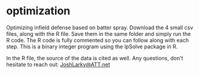 # optimization
Optimizing infield defense based on batter spray.  Download the 4 small csv files, along with the R file.  Save them in the same folder and simply run the R code.  The R code is fully commented so you can follow along with each step.  This is a binary integer program using the lpSolve package in R.

In the R file, the source of the data is cited as well.  Any questions, don't hesitate to reach out: JoshLarky@ATT.net

